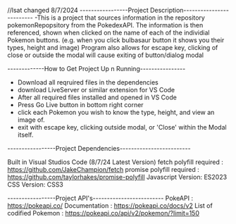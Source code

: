 //lsat changed 8/7/2024
 -----------------Project Description-------------------------
-This is a project that sources information in the repository pokemonRepopsitory from the 
PokedexAPI. The information is then referenced, shown when clicked on the name of each of the individial Pokemon buttons. (e.g. when you click bulbasaur button it shows you their types, height and image) Program also allows for escape key, clicking of close or outside the modal will cause exiting of button/dialog modal

-------------How to Get Project Up n Running----------------

- Download all reqruired files in the dependencies
- download LiveServer or similar extension for VS Code
- After all required files installed and opened in VS Code 
- Press Go Live button in bottom right corner   
- click each Pokemon you wish to know the type, height, and view an image of.
- exit with escape key, clicking outside modal, or 'Close' within the Modal itself.

-----------------Project Dependencies-------------------------

Built in Visual Studios Code (8/7/24 Latest Version)
fetch polyfill required :  https://github.com/JakeChampion/fetch
promise polyfill required : https://github.com/taylorhakes/promise-polyfill
Javascript Version: ES2023 
CSS Version: CSS3


 -----------------Project API's-------------------------
PokeAPI : https://pokeapi.co/
Documentation : https://pokeapi.co/docs/v2
List of codified Pokemon : https://pokeapi.co/api/v2/pokemon/?limit=150